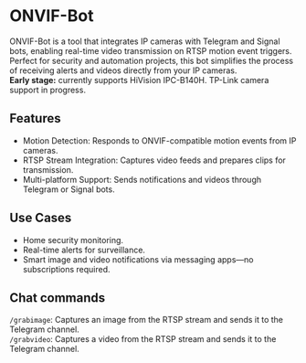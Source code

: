 # ONVIF-Bot

ONVIF-Bot is a tool that integrates IP cameras with Telegram and Signal bots, enabling real-time video transmission on RTSP motion event triggers. Perfect for security and automation projects, this bot simplifies the process of receiving alerts and videos directly from your IP cameras.  
**Early stage:** currently supports HiVision IPC-B140H. TP-Link camera support in progress.

## Features

- Motion Detection: Responds to ONVIF-compatible motion events from IP cameras.
- RTSP Stream Integration: Captures video feeds and prepares clips for transmission.
- Multi-platform Support: Sends notifications and videos through Telegram or Signal bots.

## Use Cases

- Home security monitoring.
- Real-time alerts for surveillance.
- Smart image and video notifications via messaging apps—no subscriptions required.

## Chat commands

`/grabimage`: Captures an image from the RTSP stream and sends it to the Telegram channel.  
`/grabvideo`: Captures a video from the RTSP stream and sends it to the Telegram channel.
